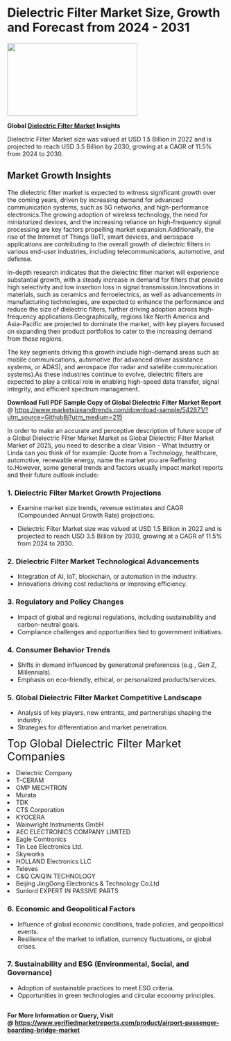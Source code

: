 <H1>Dielectric Filter Market Size, Growth and Forecast from 2024 - 2031</H1><img class="aligncenter size-medium wp-image-584254" src="https://thirdeyenews.in/wp-content/uploads/2024/09/Global-Market-Research-300x168.jpeg" alt="" width="300" height="168" /><p><strong>Global&nbsp;<a href="https://www.marketsizeandtrends.com/download-sample/542871/?utm_source=Github8j?utm_medium=215">Dielectric Filter Market</a> Insights</strong></p><p>Dielectric Filter Market size was valued at USD 1.5 Billion in 2022 and is projected to reach USD 3.5 Billion by 2030, growing at a CAGR of 11.5% from 2024 to 2030.</p><p><h2>Market Growth Insights</h2> <p>The dielectric filter market is expected to witness significant growth over the coming years, driven by increasing demand for advanced communication systems, such as 5G networks, and high-performance electronics.The growing adoption of wireless technology, the need for miniaturized devices, and the increasing reliance on high-frequency signal processing are key factors propelling market expansion.Additionally, the rise of the Internet of Things (IoT), smart devices, and aerospace applications are contributing to the overall growth of dielectric filters in various end-user industries, including telecommunications, automotive, and defense.</p> <p>In-depth research indicates that the dielectric filter market will experience substantial growth, with a steady increase in demand for filters that provide high selectivity and low insertion loss in signal transmission.Innovations in materials, such as ceramics and ferroelectrics, as well as advancements in manufacturing technologies, are expected to enhance the performance and reduce the size of dielectric filters, further driving adoption across high-frequency applications.Geographically, regions like North America and Asia-Pacific are projected to dominate the market, with key players focused on expanding their product portfolios to cater to the increasing demand from these regions.</p> <p>The key segments driving this growth include high-demand areas such as mobile communications, automotive (for advanced driver assistance systems, or ADAS), and aerospace (for radar and satellite communication systems).As these industries continue to evolve, dielectric filters are expected to play a critical role in enabling high-speed data transfer, signal integrity, and efficient spectrum management.</p> <p><span class=""><strong>Download Full PDF Sample Copy of Global Dielectric Filter Market Report</strong> @ <a href="https://www.marketsizeandtrends.com/download-sample/542871/?utm_source=Github8j?utm_medium=215" target="_blank">https://www.marketsizeandtrends.com/download-sample/542871/?utm_source=Github8j?utm_medium=215</a></span></p><p>In order to make an accurate and perceptive description of future scope of a Global&nbsp;Dielectric Filter Market Market as Global&nbsp;Dielectric Filter Market Market of 2025, you need to describe a clear Vision &ndash; What Industry or Linda can you think of for example: Quote from a Technology, healthcare, automotive, renewable energy, name the market you are Reffering to.However, some general trends and factors usually impact market reports and their future outlook include:</p><h3>1.&nbsp;<strong>Dielectric Filter Market Growth Projections</strong></h3><ul><li>Examine market size trends, revenue estimates and CAGR (Compounded Annual Growth Rate) projections.</li><li><p>Dielectric Filter Market size was valued at USD 1.5 Billion in 2022 and is projected to reach USD 3.5 Billion by 2030, growing at a CAGR of 11.5% from 2024 to 2030.</p></li></ul><h3>2.&nbsp;<strong>Dielectric Filter Market Technological Advancements</strong></h3><ul><li>Integration of AI, IoT, blockchain, or automation in the industry.</li><li>Innovations driving cost reductions or improving efficiency.</li></ul><h3>3.&nbsp;<strong>Regulatory and Policy Changes</strong></h3><ul><li>Impact of global and regional regulations, including sustainability and carbon-neutral goals.</li><li>Compliance challenges and opportunities tied to government initiatives.</li></ul><h3>4.&nbsp;<strong>Consumer Behavior Trends</strong></h3><ul><li>Shifts in demand influenced by generational preferences (e.g., Gen Z, Millennials).</li><li>Emphasis on eco-friendly, ethical, or personalized products/services.</li></ul><h3>5.&nbsp;<strong>Global Dielectric Filter Market Competitive Landscape</strong></h3><ul><li>Analysis of key players, new entrants, and partnerships shaping the industry.</li><li>Strategies for differentiation and market penetration.</li></ul><p data-pm-slice="1 1 []"><span style="color: inherit; font-family: inherit; font-size: 25px;">Top Global Dielectric Filter Market Companies</span></p><div class="" data-test-id=""><p><li>Dielectric Company</li><li> T-CERAM</li><li> OMP MECHTRON</li><li> Murata</li><li> TDK</li><li> CTS Corporation</li><li> KYOCERA</li><li> Wainwright Instruments GmbH</li><li> AEC ELECTRONICS COMPANY LIMITED</li><li> Eagle Comtronics</li><li> Tin Lee Electronics Ltd.</li><li> Skyworks</li><li> HOLLAND Electronics LLC</li><li> Televes</li><li> C&Q CAIQIN TECHNOLOGY</li><li> Beijing JingGong Electronics & Technology Co.Ltd</li><li> Sunlord EXPERT IN PASSIVE PARTS</li></p></div><h3>6.&nbsp;<strong>Economic and Geopolitical Factors</strong></h3><ul><li>Influence of global economic conditions, trade policies, and geopolitical events.</li><li>Resilience of the market to inflation, currency fluctuations, or global crises.</li></ul><h3>7.&nbsp;<strong>Sustainability and ESG (Environmental, Social, and Governance)</strong></h3><ul><li>Adoption of sustainable practices to meet ESG criteria.</li><li>Opportunities in green technologies and circular economy principles.</li></ul><h2><strong style="font-size: 14px;">For More Information or Query, Visit @&nbsp;</strong><a style="background-color: #ffffff; font-size: 14px;" href="https://www.marketsizeandtrends.com/report/dielectric-filter-market/" target="_blank">https://www.verifiedmarketreports.com/product/airport-passenger-boarding-bridge-market</a></h2>
